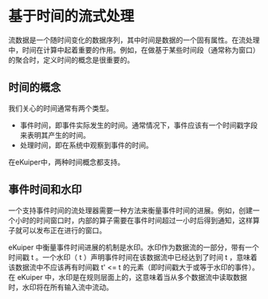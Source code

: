# 基于时间的流式处理

流数据是一个随时间变化的数据序列，其中时间是数据的一个固有属性。在流处理中，时间在计算中起着重要的作用。例如，在做基于某些时间段（通常称为窗口）的聚合时，定义时间的概念是很重要的。

## 时间的概念

我们关心的时间通常有两个类型。

- 事件时间，即事件实际发生的时间。通常情况下，事件应该有一个时间戳字段来表明其产生的时间。
- 处理时间，即在系统中观察到事件的时间。

在eKuiper中，两种时间概念都支持。

## 事件时间和水印

一个支持事件时间的流处理器需要一种方法来衡量事件时间的进展。例如，创建一个小时的时间窗口时，内部的算子需要在事件时间超过一小时后得到通知，这样算子就可以发布正在进行的窗口。

eKuiper 中衡量事件时间进展的机制是水印。水印作为数据流的一部分，带有一个时间戳 t 。一个水印（ t ）声明事件时间在该数据流中已经达到了时间 t ，意味着该数据流中不应该再有时间戳 t' <= t 的元素（即时间戳大于或等于水印的事件）。在 eKuiper 中，水印是在规则层面上的，这意味着当从多个数据流中读取数据时，水印将在所有输入流中流动。